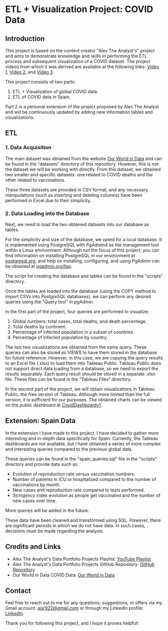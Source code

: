 # ETL + Visualization Project: COVID Data

## Introduction
This project is based on the content creator "Alex The Analyst's" project and aims to demonstrate knowledge and skills in performing the ETL process and subsequent visualization of a COVID dataset. The project videos from which it was derived are available at the following links: [Video 1](https://www.youtube.com/watch?v=qfyynHBFOsM), [Video 2](https://www.youtube.com/watch?v=qfyynHBFOsM), and [Video 3](https://www.youtube.com/watch?v=8rO7ztF4NtU).

This project consists of two parts:
1. ETL + Visualization of global COVID data.
2. ETL of COVID data in Spain.

Part 2 is a personal extension of the project proposed by Alex The Analyst and will be continuously updated by adding new information tables and visualizations.

## ETL
### 1. Data Acquisition
The main dataset was obtained from the website [Our World in Data](https://ourworldindata.org/coronavirus) and can be found in the "datasets" directory of this repository. However, this is not the dataset we will be working with directly. From this dataset, we obtained two smaller and specific datasets: one related to COVID deaths and the other related to vaccinations. 

These three datasets are provided in CSV format, and any necessary manipulations (such as inserting and deleting columns) have been performed in Excel due to their simplicity.

### 2. Data Loading into the Database
Next, we need to load the two obtained datasets into our database as tables.

For the simplicity and size of the database, we opted for a local database. It is implemented using PostgreSQL with PgAdmin4 as the management tool within a Linux environment. Although not the focus of this project, you can find information on installing PostgreSQL in our environment at [postgresql.org](https://www.postgresql.org/), and help on installing, configuring, and using PgAdmin can be obtained at [pgadmin.org/faq](https://www.pgadmin.org/faq/#1).

The script for creating the database and tables can be found in the "scripts" directory.

Once the tables are loaded into the database (using the COPY method to import CSVs into PostgreSQL databases), we can perform any desired queries using the "Query tool" in pgAdmin.

In the first part of the project, four queries are performed to visualize:
1. Global numbers: total cases, total deaths, and death percentage.
2. Total deaths by continent.
3. Percentage of infected population in a subset of countries.
4. Percentage of infected population by country.

The last two visualizations are obtained from the same query. These queries can also be stored as VIEWS to have them stored in the database for future reference. However, in this case, we are copying the query results to an Excel file (.xlsx) to load them into Tableau Public. Tableau Public does not support direct data loading from a database, so we need to export the results separately. Each query result should be stored in a separate .xlsx file. These files can be found in the "Tableau Files" directory.

In the second part of the project, we will obtain visualizations in Tableau Public, the free version of Tableau. Although more limited than the full version, it is sufficient for our purposes. The obtained charts can be viewed on the public dashboard at [CovidDashboardv1](https://public.tableau.com/views/CovidDashboardv1_16838267650260/Dashboard1?:language=es-ES&:display_count=n&:origin=viz_share_link).

## Extension: Spain Data
In the extension I have made to this project, I have decided to gather more interesting and in-depth data specifically for Spain. Currently, the Tableau dashboards are not available, but I have obtained a series of more complex and interesting queries compared to the previous global data.

These queries can be found in the "spain_queries.sql" file in the "scripts" directory and provide data such as:
- Evolution of reproduction rate versus vaccination numbers.
- Number of patients in ICU or hospitalized compared to the number of vaccinations by month.
- New cases and reproduction rate compared to tests performed.
- Stringency index evolution as people get vaccinated and the number of new cases over time.

More queries will be added in the future.

These data have been cleaned and transformed using SQL. However, there are significant periods in which we do not have data. In such cases, decisions must be made regarding the analysis.

## Credits and Links
- Alex The Analyst's Data Portfolio Projects Playlist: [YouTube Playlist](https://www.youtube.com/playlist?list=PLUaB-1hjhk8H48Pj32z4GZgGWyylqv85f)
- Alex The Analyst's Data Portfolio Projects GitHub Repository: [GitHub Repository](https://github.com/AlexTheAnalyst/PortfolioProjects)
- Our World in Data COVID Data: [Our World in Data](https://ourworldindata.org/coronavirus)

## Contact
Feel free to reach out to me for any questions, suggestions, or offers via my Gmail account: ajsr922@gmail.com or through my LinkedIn profile: [LinkedIn](https://www.linkedin.com/in/antonio-jes%C3%BAs-salido-ranea-90831a177/).

Thank you for following this project, and I hope it proves helpful!
